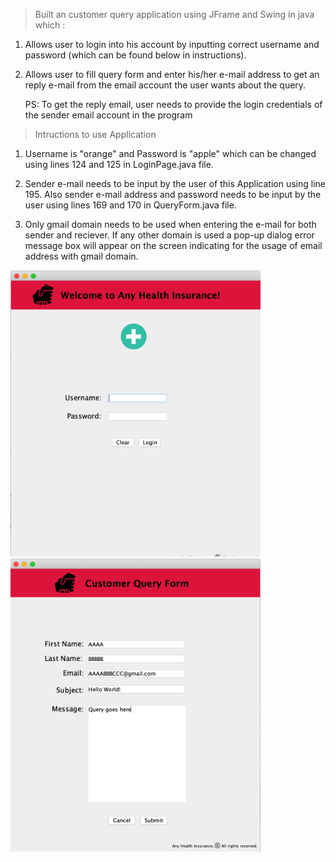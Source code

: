 > Built an customer query application using JFrame and Swing in java which :

1. Allows user to login into his account by inputting correct
username and password (which can be found below in instructions).

2. Allows user to fill query form and enter his/her e-mail address to get an reply e-mail from the email account the user wants about the query. 

   PS: To get the reply email, user needs to provide the
   login credentials of the sender email account in the program

> Intructions to use Application

1. Username is "orange" and Password is "apple" which can be changed using lines 124 and 125 in LoginPage.java file.

2. Sender e-mail needs to be input by the user of this Application using line 195.
   Also sender e-mail address and password needs to be input by the user using lines 169 and 170 in QueryForm.java file.

3. Only gmail domain needs to be used when entering the e-mail for both sender and reciever. If any other domain is used a pop-up dialog error message box        will appear on the screen indicating for the usage of email address with gmail domain. 

<img src="screenshots/Snip1.png" width="400px" >
<img src="screenshots/Snip2.png" width="400px" >
